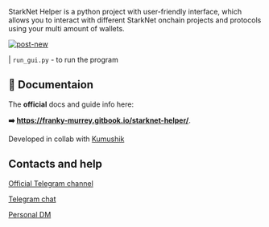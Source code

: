 
StarkNet Helper is a python project with user-friendly interface, which allows you to interact with different StarkNet onchain projects and protocols using your multi amount of wallets.

<a href="https://ibb.co/3dVHPNb"><img src="https://i.ibb.co/wg812Wq/post-new.png" alt="post-new" border="0"></a>

| `run_gui.py` - to run the program



## 📘 Documentaion

The **official** docs and guide info here:

**➡️ https://franky-murrey.gitbook.io/starknet-helper/**.

Developed in collab with [Kumushik](https://github.com/preposition17)

## Contacts and help

[Official Telegram channel](https://t.me/frank_murrey)

[Telegram chat](https://t.me/+e0uxgVUZPHo4Mzcy)

[Personal DM](https://t.me/shnubjack)
